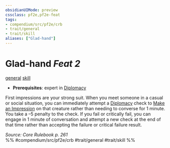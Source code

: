 ```yaml
---
obsidianUIMode: preview
cssclass: pf2e,pf2e-feat
tags:
- compendium/src/pf2e/crb
- trait/general
- trait/skill
aliases: ["Glad-hand"]
---
```

# Glad-hand  *Feat 2*  
[general](/rules/traits/general.md)  [skill](/rules/traits/skill.md)  

- **Prerequisites**: expert in [Diplomacy](/compendium/skills.md#Diplomacy)

First impressions are your strong suit. When you meet someone in a casual or social situation, you can immediately attempt a [Diplomacy](/compendium/skills.md#Diplomacy) check to [Make an Impression](/rules/actions/make-an-impression.md) on that creature rather than needing to converse for 1 minute. You take a –5 penalty to the check. If you fail or critically fail, you can engage in 1 minute of conversation and attempt a new check at the end of that time rather than accepting the failure or critical failure result.

*Source: Core Rulebook p. 261*  
%% #compendium/src/pf2e/crb #trait/general #trait/skill %%